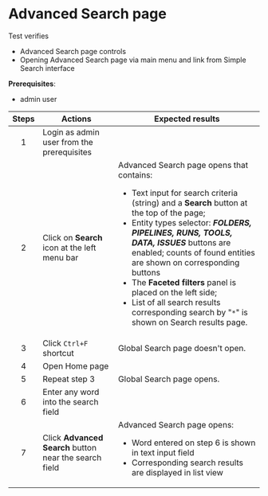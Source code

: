 # Advanced Search page

Test verifies
- Advanced Search page controls
- Opening Advanced Search page via main menu and link from Simple Search interface

**Prerequisites**:

- admin user

| Steps | Actions | Expected results |
| :---: | --- | --- |
| 1 | Login as admin user from the prerequisites | |
| 2 | Click on **Search** icon at the left menu bar | Advanced Search page opens that contains: <ul><li> Text input for search criteria (string) and a **Search** button at the top of the page; </li><li> Entity types selector: ***FOLDERS, PIPELINES, RUNS, TOOLS, DATA, ISSUES*** buttons are enabled; counts of found  entities are shown on corresponding buttons </li><li> The **Faceted filters** panel is placed on the left side; </li><li> List of all search results corresponding search by "`*`" is shown on Search results page.</li></ul>|
| 3 | Click `Ctrl+F` shortcut | Global Search page doesn't open. |
| 4 | Open Home page | |
| 5 | Repeat step 3 | Global Search page opens. |
| 6 | Enter any word into the search field | |
| 7 | Click **Advanced Search** button near the search field | Advanced Search page opens:<ul><li> Word entered on step 6 is shown in text input field </li><li> Corresponding search results are displayed in list view </li></ul>|